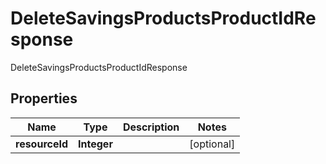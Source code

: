 

# DeleteSavingsProductsProductIdResponse

DeleteSavingsProductsProductIdResponse

## Properties

| Name | Type | Description | Notes |
|------------ | ------------- | ------------- | -------------|
|**resourceId** | **Integer** |  |  [optional] |



